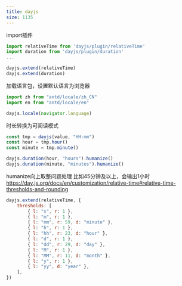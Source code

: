 ```yaml
---
title: dayjs
size: 1135
---
```

import插件
```js
import relativeTime from 'dayjs/plugin/relativeTime'
import duration from 'dayjs/plugin/duration'
...

dayjs.extend(relativeTime)
dayjs.extend(duration)
```

加载语言包，设置默认语言为浏览器
```js
import zh from "antd/locale/zh_CN"
import en from "antd/locale/en"

dayjs.locale(navigator.language)
```

时长转换为可阅读模式
```js
const tmp = dayjs(value, "HH:mm")
const hour = tmp.hour()
const minute = tmp.minute()

dayjs.duration(hour, "hours").humanize()
dayjs.duration(minute, "minutes").humanize()
```

humanize向上取整问题处理
比如45分钟及以上，会输出1小时
https://day.js.org/docs/en/customization/relative-time#relative-time-thresholds-and-rounding
```js
dayjs.extend(relativeTime, {
    thresholds: [
        { l: "s", r: 1 },
        { l: "m", r: 1 },
        { l: "mm", r: 59, d: "minute" },
        { l: "h", r: 1 },
        { l: "hh", r: 23, d: "hour" },
        { l: "d", r: 1 },
        { l: "dd", r: 29, d: "day" },
        { l: "M", r: 1 },
        { l: "MM", r: 11, d: "month" },
        { l: "y", r: 1 },
        { l: "yy", d: "year" },
    ],
})
```
